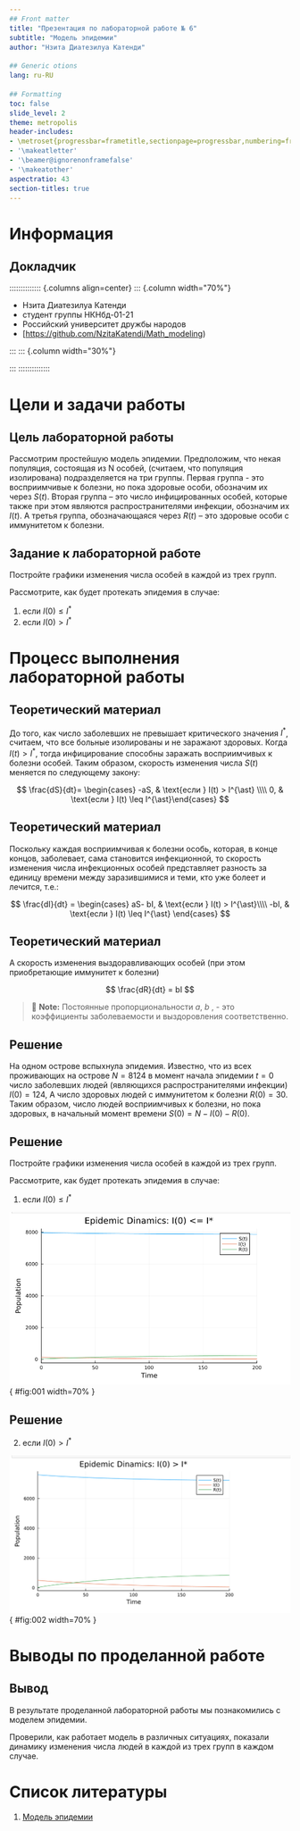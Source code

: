 ```yaml
---
## Front matter
title: "Презентация по лабораторной работе № 6"
subtitle: "Модель эпидемии"
author: "Нзита Диатезилуа Катенди"

## Generic otions
lang: ru-RU

## Formatting
toc: false
slide_level: 2
theme: metropolis
header-includes:
- \metroset{progressbar=frametitle,sectionpage=progressbar,numbering=fraction}
- '\makeatletter'
- '\beamer@ignorenonframefalse'
- '\makeatother'
aspectratio: 43
section-titles: true
---
```

# Информация

## Докладчик

:::::::::::::: {.columns align=center}
::: {.column width="70%"}

* Нзита Диатезилуа Катенди
* студент группы НКНбд-01-21
* Российский университет дружбы народов
* [https://github.com/NzitaKatendi/Math_modeling)

:::
::: {.column width="30%"}


:::
::::::::::::::

# Цели и задачи работы

## Цель лабораторной работы

Рассмотрим простейшую модель эпидемии. Предположим, что некая популяция, состоящая из N особей, (считаем, что популяция изолирована) подразделяется на три группы. Первая группа - это восприимчивые к болезни, но пока здоровые особи, обозначим их через $S(t)$. Вторая группа – это число инфицированных особей, которые также при этом являются распространителями инфекции, обозначим их $I(t)$. А третья группа, обозначающаяся через $R(t)$ – это здоровые особи с иммунитетом к болезни.

## Задание к лабораторной работе

Постройте графики изменения числа особей в каждой из трех групп.

Рассмотрите, как будет протекать эпидемия в случае:

1. если $I(0) \leq I^{*}$
2. если  $I(0) > I^{*}$

# Процесс выполнения лабораторной работы

## Теоретический материал

До того, как число заболевших не превышает критического значения $I^{\ast}$, считаем, что все больные изолированы и не заражают здоровых. Когда $I(t) > I^{\ast}$, тогда инфицирование способны заражать восприимчивых к болезни особей. Таким образом, скорость изменения числа $S(t)$ меняется по следующему закону:

$$
\frac{dS}{dt}= \begin{cases} -aS, & \text{если }  I(t) > I^{\ast} \\\\ 0, & \text{если } I(t) \leq I^{\ast}\end{cases}
$$

## Теоретический материал

Поскольку каждая восприимчивая к болезни особь, которая, в конце концов, заболевает, сама становится инфекционной, то скорость изменения числа инфекционных особей представляет разность за единицу времени между заразившимися и теми, кто уже болеет и лечится, т.е.:

$$
\frac{dI}{dt} = \begin{cases} aS- bI, & \text{если }  I(t) > I^{\ast}\\\\ -bI, & \text{если } I(t) \leq I^{\ast} \end{cases}
$$

## Теоретический материал

А скорость изменения выздоравливающих особей (при этом приобретающие иммунитет к болезни)

$$
\frac{dR}{dt} = bI
$$

> 📝 **Note:** Постоянные пропорциональности $a$, $b$ , - это коэффициенты заболеваемости и выздоровления соответственно.

## Решение

На одном острове вспыхнула эпидемия. Известно, что из всех проживающих на острове $N=8 124$ в момент начала эпидемии $t=0$ число заболевших людей (являющихся распространителями инфекции) $I(0)=124$, А число здоровых людей с иммунитетом к болезни $R(0)=30$. Таким образом, число людей восприимчивых к болезни, но пока здоровых, в начальный момент времени $S(0)=N-I(0)- R(0)$.

## Решение

Постройте графики изменения числа особей в каждой из трех групп.

Рассмотрите, как будет протекать эпидемия в случае:

1. если $I(0) \leq I^{*}$

![Динамика изменения числа людей 1 (Julia)](image/image1.png){ #fig:001 width=70% }

## Решение

2. если  $I(0) > I^{*}$

![Динамика изменения числа людей 2 (Julia)](image/image2.png){ #fig:002 width=70% }

# Выводы по проделанной работе

## Вывод

В результате проделанной лабораторной работы мы познакомились с моделем эпидемии.

Проверили, как работает модель в различных ситуациях, показали динамику изменения числа людей в каждой из трех групп в каждом случае.

# Список литературы

1. [Модель эпидемии](https://hal.science/hal-02509142v4/file/epidemie_ru.pdf)
